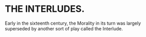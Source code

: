 THE INTERLUDES.
===============

Early in the sixteenth century, the Morality in its turn was largely
superseded by another sort of play called the Interlude.



